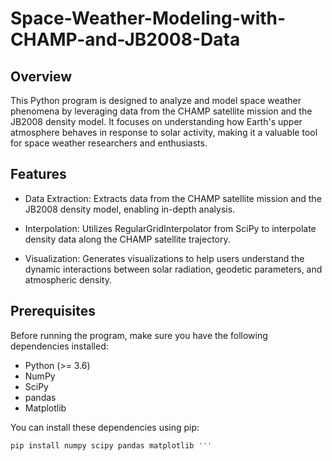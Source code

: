 # Space-Weather-Modeling-with-CHAMP-and-JB2008-Data

## Overview

This Python program is designed to analyze and model space weather phenomena by leveraging data from the CHAMP satellite mission and the JB2008 density model. It focuses on understanding how Earth's upper atmosphere behaves in response to solar activity, making it a valuable tool for space weather researchers and enthusiasts.

## Features

- Data Extraction: Extracts data from the CHAMP satellite mission and the JB2008 density model, enabling in-depth analysis.

- Interpolation: Utilizes RegularGridInterpolator from SciPy to interpolate density data along the CHAMP satellite trajectory.

- Visualization: Generates visualizations to help users understand the dynamic interactions between solar radiation, geodetic parameters, and atmospheric density.

## Prerequisites

Before running the program, make sure you have the following dependencies installed:

- Python (>= 3.6)
- NumPy
- SciPy
- pandas
- Matplotlib

You can install these dependencies using pip:

```bash
pip install numpy scipy pandas matplotlib '''

